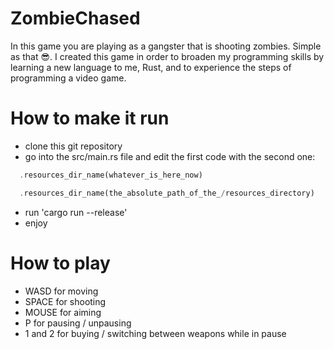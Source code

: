 # ZombieChased

  In this game you are playing as a gangster that is shooting zombies. Simple as that 😎.
  I created this game in order to broaden my programming skills by learning a new language to me, Rust, and to experience the steps of programming a video game.

# How to make it run

- clone this git repository
- go into the src/main.rs file and edit the first code with the second one:

```rust
  .resources_dir_name(whatever_is_here_now)
```

```rust
  .resources_dir_name(the_absolute_path_of_the_/resources_directory)
```

- run 'cargo run --release'
- enjoy

# How to play

- WASD for moving
- SPACE for shooting
- MOUSE for aiming
- P for pausing / unpausing
- 1 and 2 for buying / switching between weapons while in pause
  
